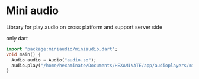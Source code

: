 # Mini audio

Library for play audio on cross platform and support server side

only dart

```dart
import 'package:miniaudio/miniaudio.dart'; 
void main() {
  Audio audio = Audio("audio.so");
  audio.play("/home/hexaminate/Documents/HEXAMINATE/app/audioplayers/miniaudio/audio.mp3");
}
```